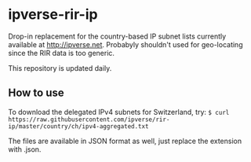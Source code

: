 # ipverse-rir-ip

Drop-in replacement for the country-based IP subnet lists currently available at http://ipverse.net. Probabyly shouldn't used for geo-locating since the RIR data is too generic.

This repository is updated daily.

## How to use

To download the delegated IPv4 subnets for Switzerland, try:
```$ curl https://raw.githubusercontent.com/ipverse/rir-ip/master/country/ch/ipv4-aggregated.txt```

The files are available in JSON format as well, just replace the extension with .json.

